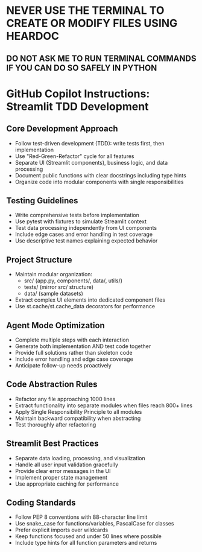 # NEVER USE THE TERMINAL TO CREATE OR MODIFY FILES USING HEARDOC

## DO NOT ASK ME TO RUN TERMINAL COMMANDS IF YOU CAN DO SO SAFELY IN PYTHON

# GitHub Copilot Instructions: Streamlit TDD Development

## Core Development Approach

- Follow test-driven development (TDD): write tests first, then implementation
- Use "Red-Green-Refactor" cycle for all features
- Separate UI (Streamlit components), business logic, and data processing
- Document public functions with clear docstrings including type hints
- Organize code into modular components with single responsibilities

## Testing Guidelines

- Write comprehensive tests before implementation
- Use pytest with fixtures to simulate Streamlit context
- Test data processing independently from UI components
- Include edge cases and error handling in test coverage
- Use descriptive test names explaining expected behavior

## Project Structure

- Maintain modular organization:
  - src/ (app.py, components/, data/, utils/)
  - tests/ (mirror src/ structure)
  - data/ (sample datasets)
- Extract complex UI elements into dedicated component files
- Use st.cache/st.cache_data decorators for performance

## Agent Mode Optimization

- Complete multiple steps with each interaction
- Generate both implementation AND test code together
- Provide full solutions rather than skeleton code
- Include error handling and edge case coverage
- Anticipate follow-up needs proactively

## Code Abstraction Rules

- Refactor any file approaching 1000 lines
- Extract functionality into separate modules when files reach 800+ lines
- Apply Single Responsibility Principle to all modules
- Maintain backward compatibility when abstracting
- Test thoroughly after refactoring

## Streamlit Best Practices

- Separate data loading, processing, and visualization
- Handle all user input validation gracefully
- Provide clear error messages in the UI
- Implement proper state management
- Use appropriate caching for performance

## Coding Standards

- Follow PEP 8 conventions with 88-character line limit
- Use snake_case for functions/variables, PascalCase for classes
- Prefer explicit imports over wildcards
- Keep functions focused and under 50 lines where possible
- Include type hints for all function parameters and returns
